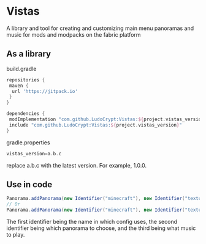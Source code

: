 # Vistas
 A library and tool for creating and customizing main menu panoramas and music for mods and modpacks on the fabric platform

## As a library
build.gradle
```groovy
repositories {
 maven {
  url 'https://jitpack.io'
 }
}
```

```groovy
dependencies {
 modImplementation "com.github.LudoCrypt:Vistas:${project.vistas_version}"
 include "com.github.LudoCrypt:Vistas:${project.vistas_version}"
}
```

gradle.properties
```groovy
vistas_version=a.b.c
```
replace a.b.c with the latest version. For example, 1.0.0.

## Use in code

```java
Panorama.addPanorama(new Identifier("minecraft"), new Identifier("textures/gui/title/background/panorama"), new SoundEvent(new Identifier("music.menu")));
// Or
Panorama.addPanorama(new Identifier("minecraft"), new Identifier("textures/gui/title/background/panorama"), new MusicSound(new SoundEvent(new Identifier("music.menu")), 20, 600, true));
```
The first identifier being the name in which config uses, the second identifier being which panorama to choose, and the third being what music to play.
